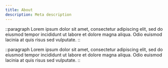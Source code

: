 ```yaml
---
title: About
description: Meta description
---
```


::paragraph
Lorem ipsum dolor sit amet, consectetur adipiscing elit, sed do eiusmod tempor incididunt ut labore et dolore magna aliqua. Odio euismod lacinia at quis risus sed vulputate.
::

::paragraph
Lorem ipsum dolor sit amet, consectetur adipiscing elit, sed do eiusmod tempor incididunt ut labore et dolore magna aliqua. Odio euismod lacinia at quis risus sed vulputate.
::